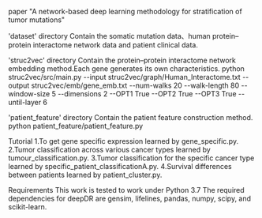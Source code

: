 paper "A network-based deep learning methodology for stratification of tumor mutations"

'dataset' directory
Contain the somatic mutation data、human protein–protein interactome network data and 
patient clinical data.

'struc2vec' directory
Contain the protein–protein interactome network embedding method.Each gene generates its 
own characteristics.
python struc2vec/src/main.py --input struc2vec/graph/Human_Interactome.txt --output struc2vec/emb/gene_emb.txt 
--num-walks 20 --walk-length 80 --window-size 5 --dimensions 2 --OPT1 True --OPT2 True --OPT3 True --until-layer 6

'patient_feature' directory
Contain the patient feature construction method.
python patient_feature/patient_feature.py

Tutorial
1.To get gene specific expression learned by gene_specific.py.
2.Tumor classification across various cancer types learned by tumour_classification.py.
3.Tumor classification for the specific cancer type learned by specific_patient_classificationA.py.
4.Survival differences between patients learned by patient_cluster.py.

Requirements
This work is tested to work under Python 3.7
The required dependencies for deepDR are gensim, lifelines, pandas, numpy, scipy, and scikit-learn.